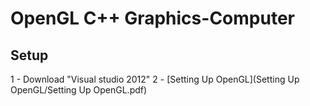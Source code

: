 # OpenGL C++ Graphics-Computer

## Setup
1 - Download "Visual studio 2012"
2 - [Setting Up OpenGL](Setting Up OpenGL/Setting Up OpenGL.pdf)


